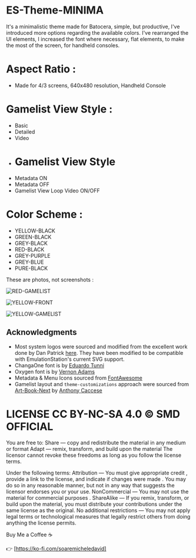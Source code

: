 # ES-Theme-MINIMA
It's a minimalistic theme made for Batocera, simple, but productive, I've introduced more options regarding the available colors.
I've rearranged the UI elements, I increased the font where necessary, flat elements, to make the most of the screen, for handheld consoles.
# Aspect Ratio :
- Made for 4/3 screens, 640x480 resolution,  Handheld Console
  
# Gamelist View Style :
- Basic
- Detailed
- Video
- # Gamelist View Style 
- Metadata ON
- Metadata OFF
- Gamelist View Loop Video ON/OFF
  
# Color Scheme :
- YELLOW-BLACK
- GREEN-BLACK
- GREY-BLACK
- RED-BLACK
- GREY-PURPLE
- GREY-BLUE
- PURE-BLACK

These are photos, not screenshots :

![RED-GAMELIST](https://github.com/soaremicheledavid/ES-Theme-MINIMA/assets/157101299/be05d3ff-a9d6-4483-b3a9-65a50fc0efe5)


![YELLOW-FRONT](https://github.com/soaremicheledavid/ES-Theme-MINIMA/assets/157101299/b4f0c0e1-662c-4275-956c-8657e5d1d918)

![YELLOW-GAMELIST](https://github.com/soaremicheledavid/ES-Theme-MINIMA/assets/157101299/c9893015-0668-448f-9be8-4c8e136d6d34)

## **Acknowledgments**
* Most system logos were sourced and modified from the excellent work done by Dan Patrick [here](https://archive.org/details/console-logos-professionally-redrawn-plus-official-versions).  They have been modified to be compatible with EmulationStation's current SVG support.
* ChangaOne font is by [Eduardo Tunni](https://www.fontsquirrel.com/fonts/changa)
* Oxygen font is by [Vernon Adams](https://www.fontsquirrel.com/fonts/oxygen)
* Metadata & Menu Icons sourced from [FontAwesome](https://fontawesome.com/search?o=r&m=free)
* Gamelist layout and `theme-customizations` approach were sourced from [Art-Book-Next](https://github.com/anthonycaccese/art-book-next-es) by [Anthony Caccese](https://github.com/anthonycaccese)

# LICENSE CC BY-NC-SA 4.0 © SMD OFFICIAL

You are free to:
Share — copy and redistribute the material in any medium or format
Adapt — remix, transform, and build upon the material
The licensor cannot revoke these freedoms as long as you follow the license terms.

Under the following terms:
Attribution — You must give appropriate credit , provide a link to the license, and indicate if changes were made . You may do so in any reasonable manner, but not in any way that suggests the licensor endorses you or your use.
NonCommercial — You may not use the material for commercial purposes .
ShareAlike — If you remix, transform, or build upon the material, you must distribute your contributions under the same license as the original.
No additional restrictions — You may not apply legal terms or technological measures that legally restrict others from doing anything the license permits.

Buy Me a Coffee ☕

👉 [https://ko-fi.com/soaremicheledavid] 
